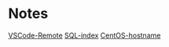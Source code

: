# Notes

[VSCode-Remote](vscode_remote)
[SQL-index](mysql_index)
[CentOS-hostname](centos_hostname)
